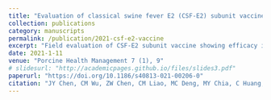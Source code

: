```yaml
---
title: "Evaluation of classical swine fever E2 (CSF-E2) subunit vaccine efficacy in the prevention of virus transmission and impact of maternal derived antibody interference in field"
collection: publications
category: manuscripts
permalink: /publication/2021-csf-e2-vaccine
excerpt: "Field evaluation of CSF-E2 subunit vaccine showing efficacy in preventing transmission and the influence of maternally derived antibodies."
date: 2021-1-11
venue: "Porcine Health Management 7 (1), 9"
# slidesurl: "http://academicpages.github.io/files/slides3.pdf"
paperurl: "https://doi.org/10.1186/s40813-021-00206-0"
citation: "JY Chen, CM Wu, ZW Chen, CM Liao, MC Deng, MY Chia, C Huang, et al. (2021). &quot;Evaluation of classical swine fever E2 (CSF-E2) subunit vaccine efficacy in the prevention of virus transmission and impact of maternal derived antibody interference in field.&quot; <i>Porcine Health Management</i> 7(1):9."
---
```

